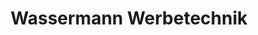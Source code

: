 ---
title: "Wassermann Werbetechnik"
url: /memmingerberg/wassermann-werbetechnik/
shop: Großhandel
---